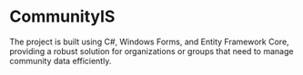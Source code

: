 # CommunityIS
 The project is built using C#, Windows Forms, and Entity Framework Core, providing a robust solution for organizations or groups that need to manage community data efficiently.
